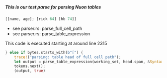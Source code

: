 
##### This is our test parse for parsing Nuon tables

```rust
[[name, age]; [rick 64] [hb 74]]
```

- see parser.rs: parse_full_cell_path
- see parser.rs: parse_table_expression

This code is executed starting at around line 2315

```rust
} else if bytes.starts_with(b"[") {
    trace!("parsing: table head of full cell path");
    let output = parse_table_expression(working_set, head.span, &SyntaxShape::Any);
    tokens.next();
    (output, true)
```
